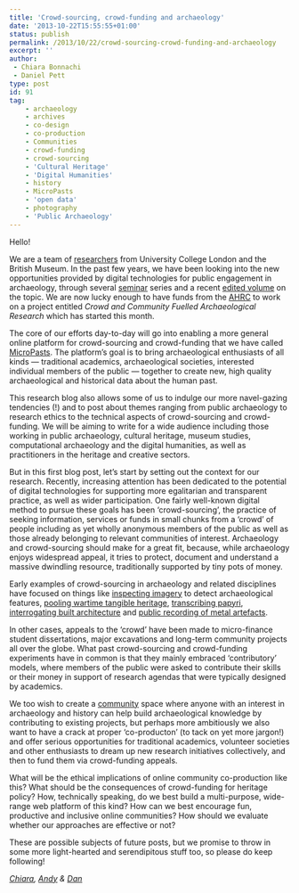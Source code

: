 ```yaml
---
title: 'Crowd-sourcing, crowd-funding and archaeology'
date: '2013-10-22T15:55:55+01:00'
status: publish
permalink: /2013/10/22/crowd-sourcing-crowd-funding-and-archaeology
excerpt: ''
author: 
 - Chiara Bonnachi
 - Daniel Pett
type: post
id: 91
tag:
    - archaeology
    - archives
    - co-design
    - co-production
    - Communities
    - crowd-funding
    - crowd-sourcing
    - 'Cultural Heritage'
    - 'Digital Humanities'
    - history
    - MicroPasts
    - 'open data'
    - photography
    - 'Public Archaeology'
---
```

Hello!

We are a team of [researchers](https://blog.micropasts.org/people/ "researchers") from University College London and the 
British Museum. In the past few years, we have been looking into the new opportunities provided by digital technologies 
for public engagement in archaeology, through several [seminar](http://www.ucl.ac.uk/archaeology/research/projects/caspar/events "seminar") 
series and a recent [edited volume](http://www.barnesandnoble.com/w/archaeology-and-digital-communication-chiara-bonacchi/1113884272 "edited volume") 
on the topic. We are now lucky enough to have funds from the [AHRC](https://blog.micropasts.org/who-is-funding-us/ "AHRC") 
to work on a project entitled *Crowd and Community Fuelled Archaeological Research* which has started this month.

The core of our efforts day-to-day will go into enabling a more general online platform for crowd-sourcing and crowd-funding 
that we have called [MicroPasts](http://micropasts.org/ "Micropasts"). The platform’s goal is to bring archaeological 
enthusiasts of all kinds — traditional academics, archaeological societies, interested individual members of the public — 
together to create new, high quality archaeological and historical data about the human past.

This research blog also allows some of us to indulge our more navel-gazing tendencies (!) and to post about themes ranging 
from public archaeology to research ethics to the technical aspects of crowd-sourcing and crowd-funding. We will be aiming 
to write for a wide audience including those working in public archaeology, cultural heritage, museum studies, 
computational archaeology and the digital humanities, as well as practitioners in the heritage and creative sectors.

But in this first blog post, let’s start by setting out the context for our research. Recently, increasing attention has 
been dedicated to the potential of digital technologies for supporting more egalitarian and transparent practice, as well 
as wider participation. One fairly well-known digital method to pursue these goals has been ‘crowd-sourcing’, the practice 
of seeking information, services or funds in small chunks from a ‘crowd’ of people including as yet wholly anonymous members 
of the public as well as those already belonging to relevant communities of interest. Archaeology and crowd-sourcing 
should make for a great fit, because, while archaeology enjoys widespread appeal, it tries to protect, document and understand 
a massive dwindling resource, traditionally supported by tiny pots of money.

Early examples of crowd-sourcing in archaeology and related disciplines have focused on things like [inspecting imagery](http://bit.ly/UBRdCe "inspecting imagery") 
to detect archaeological features, [pooling wartime tangible heritage](http://bit.ly/19I8zWF "pooling wartime intangible heritage"), 
[transcribing papyri](http://bit.ly/UBRc19 "transcribing papyri"), [interrogating built architecture](http://bit.ly/14HIVgW "interrogating built architecture") 
and [public recording of metal artefacts](http://finds.org.uk/ "public recording of metal artefacts"). 

In other cases, appeals to the ‘crowd’ have been made to micro-finance student dissertations, major excavations and 
long-term community projects all over the globe. What past crowd-sourcing and crowd-funding experiments have in common is 
that they mainly embraced ‘contributory’ models, where members of the public were asked to contribute their skills or 
their money in support of research agendas that were typically designed by academics.

We too wish to create a [community](http://community.micropasts.org/ "community") space where anyone with an interest in 
archaeology and history can help build archaeological knowledge by contributing to existing projects, but perhaps more 
ambitiously we also want to have a crack at proper ‘co-producton’ (to tack on yet more jargon!) and offer serious opportunities 
for traditional academics, volunteer societies and other enthusiasts to dream up new research initiatives collectively, 
and then to fund them via crowd-funding appeals.

What will be the ethical implications of online community co-production like this? What should be the consequences of 
crowd-funding for heritage policy? How, technically speaking, do we best build a multi-purpose, wide-range web platform 
of this kind? How can we best encourage fun, productive and inclusive online communities? How should we evaluate whether 
our approaches are effective or not?

These are possible subjects of future posts, but we promise to throw in some more light-hearted and serendipitous stuff 
too, so please do keep following!

*[Chiara](http://www.ucl.ac.uk/archaeology/people/staff/bonacchi "Chiara"), [Andy](http://www.ucl.ac.uk/archaeology/people/staff/bevan "Andy") 
& [Dan](http://www.britishmuseum.org/about_us/departments/staff/portable_antiquities_treasure/daniel_pett.aspx "Dan")*